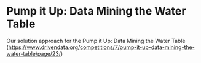 # Pump it Up: Data Mining the Water Table
Our solution approach for the Pump it Up: Data Mining the Water Table (https://www.drivendata.org/competitions/7/pump-it-up-data-mining-the-water-table/page/23/)
